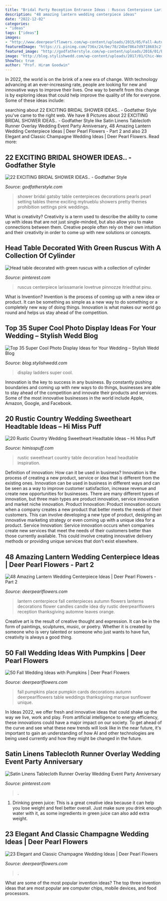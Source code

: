 ```yaml
---
title: "Bridal Party Reception Entrance Ideas : Ruscus Centerpiece Larissamarie Lovetrue Pinnozze Itriedthat Pinu"
description: "48 amazing lantern wedding centerpiece ideas"
date: "2022-12-02"
categories:
- "ideas"
tags: ["ideas"]
images:
- "http://www.deerpearlflowers.com/wp-content/uploads/2015/05/Fall-Autumn-Lantern-Centerpiece.jpg"
featuredImage: "https://i.pinimg.com/736x/24/be/78/24be786a7d9718683c2ffa67eee57c8d.jpg"
featured_image: "http://godfatherstyle.com/wp-content/uploads/2016/01/bridal-shower-ideas-....6.jpg"
image: "http://blog.stylishwedd.com/wp-content/uploads/2017/01/Chic-Wedding-Photo-Display-Ideas-with-Old-Ladders.jpg"
ShowToc: true
author: "Prof. Hiram Goodwin"
---
```



In 2022, the world is on the brink of a new era of change. With technology advancing at an ever-increasing rate, people are looking for new and innovative ways to improve their lives. One way to benefit from this change is by exploring ideas that could help improve the quality of life for everyone. Some of these ideas include:

	

		
searching about 22 EXCITING BRIDAL SHOWER IDEAS.. - Godfather Style you've came to the right web. We have 8 Pictures about 22 EXCITING BRIDAL SHOWER IDEAS.. - Godfather Style like Satin Linens Tablecloth Runner Overlay Wedding Event Party Anniversary, 48 Amazing Lantern Wedding Centerpiece Ideas | Deer Pearl Flowers - Part 2 and also 23 Elegant and Classic Champagne Wedding Ideas | Deer Pearl Flowers. Read more:
		
    
## 22 EXCITING BRIDAL SHOWER IDEAS.. - Godfather Style

<img loading=lazy src="http://godfatherstyle.com/wp-content/uploads/2016/01/bridal-shower-ideas-....6.jpg" onerror="this.onerror=null;this.src='https://tse3.mm.bing.net/th?id=OIP.jK3Blv1tfHqQNpqzXE-xuQHaLH&amp;pid=15.1';" alt="22 EXCITING BRIDAL SHOWER IDEAS.. - Godfather Style">

_Source: godfatherstyle.com_

>shower bridal gatsby table centerpieces decorations pearls pearl setting tables theme exciting mytrueblu showers pretty themes prohibition settings pink weddings. 

	

What is creativity?
Creativity is a term used to describe the ability to come up with ideas that are not just single-minded, but also allow you to make connections between them. Creative people often rely on their own intuition and their creativity in order to come up with new solutions or concepts.

    
## Head Table Decorated With Green Ruscus With A Collection Of Cylinder

<img loading=lazy src="https://i.pinimg.com/736x/0e/32/ed/0e32ed853689f2a67796ac01a6dd55ca.jpg" onerror="this.onerror=null;this.src='https://tse2.mm.bing.net/th?id=OIP.icB7iRlOAez7n6tV0ojxrQHaLF&amp;pid=15.1';" alt="Head table decorated with green ruscus with a collection of cylinder">

_Source: pinterest.com_

>ruscus centerpiece larissamarie lovetrue pinnozze itriedthat pinu. 

	

What is Invention?
Invention is the process of coming up with a new idea or product. It can be something as simple as a new way to do something or a completely new way of doing things. Innovation is what makes our world go round and helps us stay ahead of the competition.

    
## Top 35 Super Cool Photo Display Ideas For Your Wedding – Stylish Wedd Blog

<img loading=lazy src="http://blog.stylishwedd.com/wp-content/uploads/2017/01/Chic-Wedding-Photo-Display-Ideas-with-Old-Ladders.jpg" onerror="this.onerror=null;this.src='https://tse2.mm.bing.net/th?id=OIP.VjcARHdZ-TiBM3AGDiXE0QHaKd&amp;pid=15.1';" alt="Top 35 Super Cool Photo Display Ideas for Your Wedding – Stylish Wedd Blog">

_Source: blog.stylishwedd.com_

>display ladders super cool. 

	

Innovation is the key to success in any business. By constantly pushing boundaries and coming up with new ways to do things, businesses are able to stay ahead of the competition and innovate their products and services. Some of the most innovative businesses in the world include Apple, Amazon, Google, and Facebook.

    
## 20 Rustic Country Wedding Sweetheart Headtable Ideas – Hi Miss Puff

<img loading=lazy src="https://www.himisspuff.com/wp-content/uploads/2019/11/Rustic-country-wedding-sweetheart-head-table-decoration-ideas-6.jpg" onerror="this.onerror=null;this.src='https://tse3.mm.bing.net/th?id=OIP.RVKFUuh058H6rXp_BtiubwHaKH&amp;pid=15.1';" alt="20 Rustic Country Wedding Sweetheart Headtable Ideas – Hi Miss Puff">

_Source: himisspuff.com_

>rustic sweetheart country table decoration head headtable inspiration. 

	

Definition of innovation: How can it be used in business?
Innovation is the process of creating a new product, service or idea that is different from the existing ones. Innovation can be used in business in different ways and can be seen as a way to improve customer satisfaction, increase revenue and create new opportunities for businesses. There are many different types of innovation, but three main types are product innovation, service innovation and market niche innovation. Product Innovation: Product innovation occurs when a company creates a new product that better meets the needs of their customers. This can involve developing a new type of product, designing an innovative marketing strategy or even coming up with a unique idea for a product. Service Innovation: Service innovation occurs when companies create new services that meet the needs of their customers better than those currently available. This could involve creating innovative delivery methods or providing unique services that don't exist elsewhere.

    
## 48 Amazing Lantern Wedding Centerpiece Ideas | Deer Pearl Flowers - Part 2

<img loading=lazy src="http://www.deerpearlflowers.com/wp-content/uploads/2015/05/Fall-Autumn-Lantern-Centerpiece.jpg" onerror="this.onerror=null;this.src='https://tse1.mm.bing.net/th?id=OIP.zYdmm7bo2SQy59_df6m8ZQHaLH&amp;pid=15.1';" alt="48 Amazing Lantern Wedding Centerpiece Ideas | Deer Pearl Flowers - Part 2">

_Source: deerpearlflowers.com_

>lantern centerpiece fall centerpieces autumn flowers lanterns decorations flower candles candle idea diy rustic deerpearlflowers reception thanksgiving automne leaves orange. 

	

Creative art is the result of creative thought and expression. It can be in the form of paintings, sculptures, music, or poetry. Whether it is created by someone who is very talented or someone who just wants to have fun, creativity is always a good thing.

    
## 50 Fall Wedding Ideas With Pumpkins | Deer Pearl Flowers

<img loading=lazy src="http://www.deerpearlflowers.com/wp-content/uploads/2015/08/Pumpkin-Wedding-Place-Cards.jpg" onerror="this.onerror=null;this.src='https://tse2.mm.bing.net/th?id=OIP.QSkjQRFjEl_oSOunSuYlRgHaLH&amp;pid=15.1';" alt="50 Fall Wedding Ideas with Pumpkins | Deer Pearl Flowers">

_Source: deerpearlflowers.com_

>fall pumpkins place pumpkin cards decorations autumn deerpearlflowers table weddings thanksgiving marque sunflower unique. 

	

In Ideas 2022, we offer fresh and innovative ideas that could shake up the way we live, work and play. From artificial intelligence to energy efficiency, these innovations could have a major impact on our society. To get ahead of the curve and see what these new trends will look like in the near future, it's important to gain an understanding of how AI and other technologies are being used currently and how they might be changed in the future.

    
## Satin Linens Tablecloth Runner Overlay Wedding Event Party Anniversary

<img loading=lazy src="https://i.pinimg.com/736x/24/be/78/24be786a7d9718683c2ffa67eee57c8d.jpg" onerror="this.onerror=null;this.src='https://tse2.mm.bing.net/th?id=OIP.TpLVpEziCz2hq6PDkMuhsgHaLH&amp;pid=15.1';" alt="Satin Linens Tablecloth Runner Overlay Wedding Event Party Anniversary">

_Source: pinterest.com_

>. 

	

1. Drinking green juice: This is a great creative idea because it can help you lose weight and feel better overall. Just make sure you drink enough water with it, as some ingredients in green juice can also add extra weight.

    
## 23 Elegant And Classic Champagne Wedding Ideas | Deer Pearl Flowers

<img loading=lazy src="https://www.deerpearlflowers.com/wp-content/uploads/2015/09/wedding-place-card-table-idea.jpg" onerror="this.onerror=null;this.src='https://tse1.mm.bing.net/th?id=OIP.1ZaEGaXRrk1srPPZSyhvuAHaLH&amp;pid=15.1';" alt="23 Elegant and Classic Champagne Wedding Ideas | Deer Pearl Flowers">

_Source: deerpearlflowers.com_

>. 

	

What are some of the most popular invention ideas?
The top three invention ideas that are most popular are computer chips, mobile devices, and food processors.

